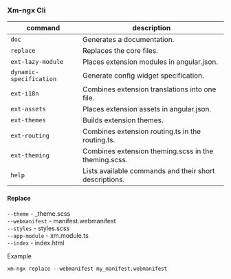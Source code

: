 ### Xm-ngx Cli

| command                 | description                                            |
|-------------------------|--------------------------------------------------------|
| `doc`                   | Generates a documentation.                             |
| `replace`               | Replaces the core files.                               |
| `ext-lazy-module`       | Places extension modules in angular.json.              |
| `dynamic-specification` | Generate config widget specification.                  |
| `ext-i18n`              | Combines extension translations into one file.         |
| `ext-assets`            | Places extension assets in angular.json.               |
| `ext-themes`            | Builds extension themes.                               |
| `ext-routing`           | Combines extension routing.ts in the routing.ts.       |
| `ext-theming`           | Combines extension theming.scss in the theming.scss.   |
| `help`                  | Lists available commands and their short descriptions. |

#### Replace

`--theme` - _theme.scss  
`--webmanifest` - manifest.webmanifest  
`--styles` - styles.scss  
`--app-module` - xm.module.ts  
`--index` - index.html  

Example
```shell
xm-ngx replace --webmanifest my_manifest.webmanifest
```